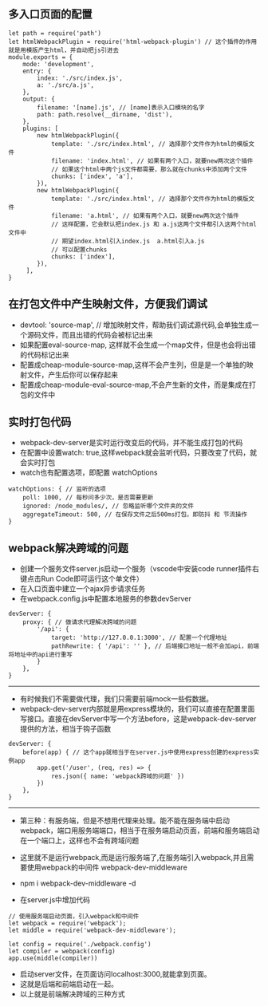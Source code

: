 ## 多入口页面的配置
```
let path = require('path')
let htmlWebpackPlugin = require('html-webpack-plugin') // 这个插件的作用就是用模版产生html，并自动把js引进去
module.exports = {
    mode: 'development',
    entry: {
        index: './src/index.js',
        a: './src/a.js',
    },
    output: {
        filename: '[name].js', // [name]表示入口模块的名字
        path: path.resolve(__dirname, 'dist'),
    },
    plugins: [
        new htmlWebpackPlugin({
            template: './src/index.html', // 选择那个文件作为html的模版文件
            filename: 'index.html', // 如果有两个入口，就要new两次这个插件
            // 如果这个html中两个js文件都需要，那么就在chunks中添加两个文件
            chunks: ['index', 'a'],
        }),
        new htmlWebpackPlugin({
            template: './src/index.html', // 选择那个文件作为html的模版文件
            filename: 'a.html', // 如果有两个入口，就要new两次这个插件
            // 这样配置，它会默认把index.js 和 a.js这两个文件都引入这两个html文件中
            // 期望index.html引入index.js  a.html引入a.js
            // 可以配置chunks
            chunks: ['index'],
        }),
     ],
}
```

## 在打包文件中产生映射文件，方便我们调试
- devtool: 'source-map', // 增加映射文件，帮助我们调试源代码,会单独生成一个源码文件，而且出错的代码会被标记出来
- 如果配置eval-source-map, 这样就不会生成一个map文件，但是也会将出错的代码标记出来
- 配置成cheap-module-source-map,这样不会产生列，但是是一个单独的映射文件，产生后你可以保存起来
- 配置成cheap-module-eval-source-map,不会产生新的文件，而是集成在打包的文件中


## 实时打包代码
- webpack-dev-server是实时运行改变后的代码，并不能生成打包的代码
- 在配置中设置watch: true,这样webpack就会监听代码，只要改变了代码，就会实时打包
- watch也有配置选项，即配置 watchOptions
```
watchOptions: { // 监听的选项
    poll: 1000, // 每秒问多少次，是否需要更新
    ignored: /node_modules/, // 忽略监听哪个文件夹的文件
    aggregateTimeout: 500, // 在保存文件之后500ms打包，即防抖 和 节流操作
}
```

## webpack解决跨域的问题
- 创建一个服务文件server.js启动一个服务（vscode中安装code runner插件右键点击Run Code即可运行这个单文件）
- 在入口页面中建立一个ajax异步请求任务
- 在webpack.config.js中配置本地服务的参数devServer
```
devServer: {
    proxy: { // 做请求代理解决跨域的问题
        '/api': {
            target: 'http://127.0.0.1:3000', // 配置一个代理地址
            pathRewrite: { '/api': '' }, // 后端接口地址一般不会加api，前端将地址中的api进行重写
        }
    },
}
```
------
- 有时候我们不需要做代理，我们只需要前端mock一些假数据。
- webpack-dev-server内部就是用express模块的，我们可以直接在配置里面写接口。直接在devServer中写一个方法before，这是webpack-dev-server提供的方法，相当于钩子函数
```
devServer: {
    before(app) { // 这个app就相当于在server.js中使用express创建的express实例app
        app.get('/user', (req, res) => {
            res.json({ name: 'webpack跨域的问题' })
        })
    },
}
```
------
- 第三种：有服务端，但是不想用代理来处理。能不能在服务端中启动webpack，端口用服务端端口，相当于在服务端启动页面，前端和服务端启动在一个端口上，这样也不会有跨域问题

- 这里就不是运行webpack,而是运行服务端了,在服务端引入webpack,并且需要使用webpack的中间件 webpack-dev-middleware
- npm i webpack-dev-middleware -d
- 在server.js中增加代码
```
// 使用服务端启动页面，引入webpack和中间件
let webpack = require('webpack');
let middle = require('webpack-dev-middleware');

let config = require('./webpack.config')
let compiler = webpack(config)
app.use(middle(compiler))
```
- 启动server文件，在页面访问localhost:3000,就能拿到页面。
- 这就是后端和前端启动在一起。
- 以上就是前端解决跨域的三种方式






